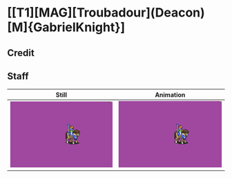 # [\[T1\]\[MAG\]\[Troubadour\]\(Deacon\)\[M\]{GabrielKnight}]

## Credit


	
## Staff

| Still | Animation |
| :---: | :-------: |
| ![Staff still](./Staff_000.png) | ![Staff animation](./Staff.gif) |

